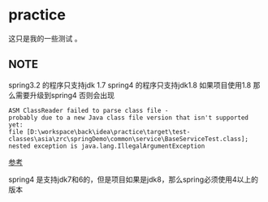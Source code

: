 # practice

这只是我的一些测试 。

## NOTE
spring3.2 的程序只支持jdk 1.7
spring4 的程序只支持jdk1.8
如果项目使用1.8 那么需要升级到spring4 否则会出现
```
ASM ClassReader failed to parse class file -
probably due to a new Java class file version that isn't supported yet:
file [D:\workspace\back\idea\practice\target\test-classes\asia\zrc\springDemo\common\service\BaseServiceTest.class];
nested exception is java.lang.IllegalArgumentException
```
[参考](http://stackoverflow.com/questions/22526695/java-1-8-asm-classreader-failed-to-parse-class-file-probably-due-to-a-new-java)

spring4 是支持jdk7和6的，但是项目如果是jdk8，那么spring必须使用4以上的版本
